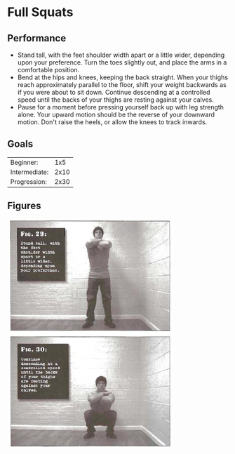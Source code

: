 # Full Squats

## Performance

- Stand tall, with the feet shoulder width apart or a little wider, depending upon your preference. Turn the toes slightly out, and place the arms in a comfortable position.
- Bend at the hips and knees, keeping the back straight. When your thighs reach approximately parallel to the floor, shift your weight backwards as if you were about to sit down. Continue descending at a controlled speed until the backs of your thighs are resting against your calves.
- Pause for a moment before pressing yourself back up with leg strength alone. Your upward motion should be the reverse of your downward motion. Don't raise the heels, or allow the knees to track inwards. 

## Goals

| | |
|---|---|
|Beginner: | 1x5 |
|Intermediate: | 2x10 |
|Progression: | 2x30 |

## Figures

![](../images/02_squats/5-Full-Squats.jpg)
